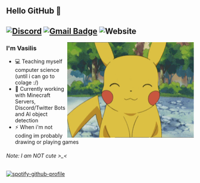 ## Hello GitHub 👋
[![Discord](https://img.shields.io/badge/Discord-VasInklingGR%231273-%237289DA?label=&logo=discord&logoColor=ffffff&color=7389D8&labelColor=6A7EC2)](https://discord.com)
[![Gmail Badge](https://img.shields.io/badge/-vasilis@thepikachu.ga-c14438?style=flat-square&logo=Gmail&logoColor=white&link=mailto:vasilis@thepikachu.ga)](mailto:vasilis@thepikachu.ga)
![Website](https://img.shields.io/website?down_color=red&down_message=dead&label=My%20website&up_color=green&up_message=online&url=https%3A%2F%2Fvasilis.thepikachu.ga)
---
<img align="right" alt="GIF" src="Cute_Pikachu.gif" />

### I'm Vasilis

- 💻 Teaching myself computer science (until i can go to colage :/)
- 🌱 Currently working with Minecraft Servers, Discord/Twitter Bots and AI object detection
- ⚡ When i'm not coding im probably drawing or playing games

###### Note: I am NOT cute >_<


[![spotify-github-profile](https://spotify-github-profile.vercel.app/api/view?uid=g0y80hvswaih9tsvbiur9ym0v&cover_image=true&theme=default)](https://spotify-github-profile.vercel.app/api/view?uid=g0y80hvswaih9tsvbiur9ym0v&redirect=true)
